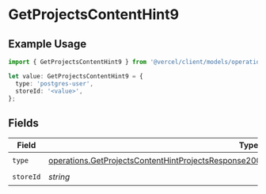 # GetProjectsContentHint9

## Example Usage

```typescript
import { GetProjectsContentHint9 } from '@vercel/client/models/operations';

let value: GetProjectsContentHint9 = {
  type: 'postgres-user',
  storeId: '<value>',
};
```

## Fields

| Field     | Type                                                                                                                                                                                                               | Required           | Description |
| --------- | ------------------------------------------------------------------------------------------------------------------------------------------------------------------------------------------------------------------ | ------------------ | ----------- |
| `type`    | [operations.GetProjectsContentHintProjectsResponse200ApplicationJSONResponseBodyProjectsEnv9Type](../../models/operations/getprojectscontenthintprojectsresponse200applicationjsonresponsebodyprojectsenv9type.md) | :heavy_check_mark: | N/A         |
| `storeId` | _string_                                                                                                                                                                                                           | :heavy_check_mark: | N/A         |
